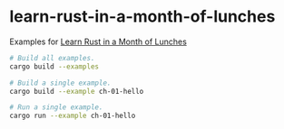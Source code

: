 # learn-rust-in-a-month-of-lunches

Examples for [Learn Rust in a Month of Lunches](https://www.manning.com/books/learn-rust-in-a-month-of-lunches)

```bash
# Build all examples.
cargo build --examples

# Build a single example.
cargo build --example ch-01-hello

# Run a single example.
cargo run --example ch-01-hello
```
